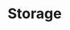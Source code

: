 ---
title: "Storage"
description: "Persistent storage solutions"
weight: 8
banner: "98e16360-a366-4b78-8e0a-031da07fdacb/images/storage.png"
tags: [kubernetes,storage]
categories: [introductory]
---